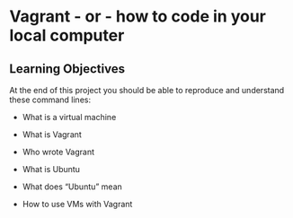 # Vagrant - or - how to code in your local computer

## Learning Objectives

At the end of this project you should be able to reproduce and understand these command lines:

* What is a virtual machine

* What is Vagrant

* Who wrote Vagrant

* What is Ubuntu

* What does “Ubuntu” mean

* How to use VMs with Vagrant
